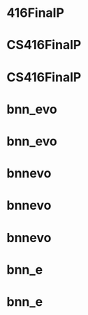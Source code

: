 # 416FinalP
# CS416FinalP
# CS416FinalP
# bnn_evo
# bnn_evo
# bnnevo
# bnnevo
# bnnevo
# bnn_e
# bnn_e
